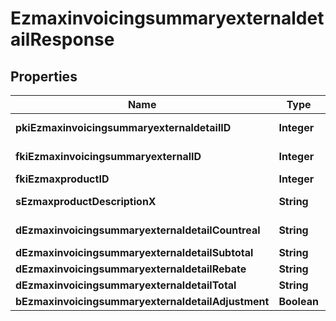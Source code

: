 

# EzmaxinvoicingsummaryexternaldetailResponse

## Properties

Name | Type | Description | Notes
------------ | ------------- | ------------- | -------------
**pkiEzmaxinvoicingsummaryexternaldetailID** | **Integer** | The unique ID of the Ezmaxinvoicingsummaryexternaldetail |  [optional]
**fkiEzmaxinvoicingsummaryexternalID** | **Integer** | The unique ID of the Ezmaxinvoicingsummaryexternal |  [optional]
**fkiEzmaxproductID** | **Integer** | The unique ID of the Ezmaxproduct | 
**sEzmaxproductDescriptionX** | **String** | The description of the Ezmaxproduct in the language of the requester | 
**dEzmaxinvoicingsummaryexternaldetailCountreal** | **String** | The count item invoiced for the product | 
**dEzmaxinvoicingsummaryexternaldetailSubtotal** | **String** | The subtotal invoiced for the product | 
**dEzmaxinvoicingsummaryexternaldetailRebate** | **String** | The rebate for the product | 
**dEzmaxinvoicingsummaryexternaldetailTotal** | **String** | The total invoiced for the product | 
**bEzmaxinvoicingsummaryexternaldetailAdjustment** | **Boolean** | Whether it&#39;s an adjustment | 




